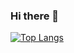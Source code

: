 ### Hi there 👋

[![Top Langs](https://github-readme-stats.vercel.app/api/top-langs/?username=heyjacques&langs_count=10&count_private=true)](https://github.com/heyjacques/github-readme-stat)

<!--
**heyjacques/heyjacques** is a ✨ _special_ ✨ repository because its `README.md` (this file) appears on your GitHub profile.

Here are some ideas to get you started:

- 🔭 I’m currently working on ...
- 🌱 I’m currently learning ...
- 👯 I’m looking to collaborate on ...
- 🤔 I’m looking for help with ...
- 💬 Ask me about ...
- 📫 How to reach me: ...
- 😄 Pronouns: ...
- ⚡ Fun fact: ...
-->

